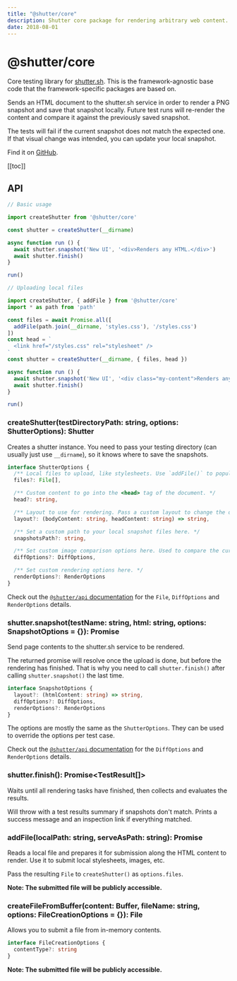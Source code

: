 ```yaml
---
title: "@shutter/core"
description: Shutter core package for rendering arbitrary web content. Framework agnostic.
date: 2018-08-01
---
```


# @shutter/core

Core testing library for [shutter.sh](https://shutter.sh). This is the framework-agnostic base code that the framework-specific packages are based on.

Sends an HTML document to the shutter.sh service in order to render a PNG snapshot and save that snapshot locally. Future test runs will re-render the content and compare it against the previously saved snapshot.

The tests will fail if the current snapshot does not match the expected one. If that visual change was intended, you can update your local snapshot.

Find it on [GitHub](https://github.com/shuttersh/shutter/tree/master/packages/core).

[[toc]]

## API

```typescript
// Basic usage

import createShutter from '@shutter/core'

const shutter = createShutter(__dirname)

async function run () {
  await shutter.snapshot('New UI', '<div>Renders any HTML.</div>')
  await shutter.finish()
}

run()
```

```typescript
// Uploading local files

import createShutter, { addFile } from '@shutter/core'
import * as path from 'path'

const files = await Promise.all([
  addFile(path.join(__dirname, 'styles.css'), '/styles.css')
])
const head = `
  <link href="/styles.css" rel="stylesheet" />
`
const shutter = createShutter(__dirname, { files, head })

async function run () {
  await shutter.snapshot('New UI', '<div class="my-content">Renders any HTML.</div>')
  await shutter.finish()
}

run()
```


### createShutter(testDirectoryPath: string, options: ShutterOptions): Shutter

Creates a shutter instance. You need to pass your testing directory (can usually just use `__dirname`), so it knows where to save the snapshots.

```typescript
interface ShutterOptions {
  /** Local files to upload, like stylesheets. Use `addFile()` to populate this array. */
  files?: File[],

  /** Custom content to go into the <head> tag of the document. */
  head?: string,

  /** Layout to use for rendering. Pass a custom layout to change the overall page structure. */
  layout?: (bodyContent: string, headContent: string) => string,

  /** Set a custom path to your local snapshot files here. */
  snapshotsPath?: string,

  /** Set custom image comparison options here. Used to compare the current snapshot to the expectation. */
  diffOptions?: DiffOptions,

  /** Set custom rendering options here. */
  renderOptions?: RenderOptions
}
```

Check out the [`@shutter/api` documentation](../api/README.md) for the `File`, `DiffOptions` and `RenderOptions` details.

### shutter.snapshot(testName: string, html: string, options: SnapshotOptions = {}): Promise<void>

Send page contents to the shutter.sh service to be rendered.

The returned promise will resolve once the upload is done, but before the rendering has finished. That is why you need to call `shutter.finish()` after calling `shutter.snapshot()` the last time.

```typescript
interface SnapshotOptions {
  layout?: (htmlContent: string) => string,
  diffOptions?: DiffOptions,
  renderOptions?: RenderOptions
}
```

The options are mostly the same as the `ShutterOptions`. They can be used to override the options per test case.

Check out the [`@shutter/api` documentation](../api/README.md) for the `DiffOptions` and `RenderOptions` details.

### shutter.finish(): Promise<TestResult[]>

Waits until all rendering tasks have finished, then collects and evaluates the results.

Will throw with a test results summary if snapshots don't match. Prints a success message and an inspection link if everything matched.

### addFile(localPath: string, serveAsPath: string): Promise<File>

Reads a local file and prepares it for submission along the HTML content to render. Use it to submit local stylesheets, images, etc.

Pass the resulting `File` to `createShutter()` as `options.files`.

**Note: The submitted file will be publicly accessible.**

### createFileFromBuffer(content: Buffer, fileName: string, options: FileCreationOptions = {}): File

Allows you to submit a file from in-memory contents.

```typescript
interface FileCreationOptions {
  contentType?: string
}
```

**Note: The submitted file will be publicly accessible.**
